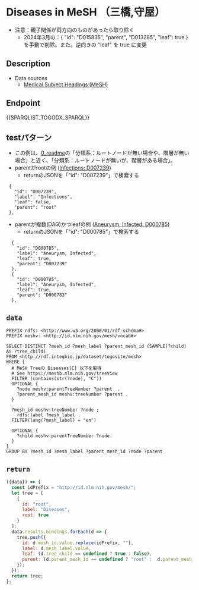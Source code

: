 # Diseases in MeSH （三橋,守屋）

* 注意：親子関係が両方向のものがあったら取り除く
  * 2024年3月の：{ "id": "D015835", "parent", "D013285", "leaf": true }を手動で削除。また。逆向きの "leaf" を true に変更

## Description

- Data sources
    -  [Medical Subject Headings (MeSH)](https://www.nlm.nih.gov/mesh/meshhome.html) 

## Endpoint

{{SPARQLIST_TOGODX_SPARQL}}

## testパターン
- この例は、[0_readme](https://togodx.integbio.jp/sparqlist_dev/0_readme)の「分類系：ルートノードが無い場合や、階層が無い場合」と近く、「分類系：ルートノードが無いが、階層がある場合」。
- parentがrootの例 ([Infections: D007239](https://meshb.nlm.nih.gov/record/ui?ui=D007239))
  - returnのJSONを「"id": "D007239"」で検索する
 ```
  {
    "id": "D007239",
    "label": "Infections",
    "leaf": false,
    "parent": "root"
  },
 ```
- parentが複数(DAG)かつleafの例 ([Aneurysm, Infected: D000785](https://meshb.nlm.nih.gov/record/ui?ui=D000785))
   -  returnのJSONを「"id": "D000785"」で検索する
```
  {
    "id": "D000785",
    "label": "Aneurysm, Infected",
    "leaf": true,
    "parent": "D007239"
  },
  {
    "id": "D000785",
    "label": "Aneurysm, Infected",
    "leaf": true,
    "parent": "D000783"
  },
```

## `data`
```sparql
PREFIX rdfs: <http://www.w3.org/2000/01/rdf-schema#>
PREFIX meshv: <http://id.nlm.nih.gov/mesh/vocab#>

SELECT DISTINCT ?mesh_id ?mesh_label ?parent_mesh_id (SAMPLE(?child) AS ?tree_child)
FROM <http://rdf.integbio.jp/dataset/togosite/mesh>
WHERE {
  # MeSH Treeの Diseases[C] 以下を取得
  # See https://meshb.nlm.nih.gov/treeView
  FILTER (contains(str(?node), "C"))
  OPTIONAL {
    ?node meshv:parentTreeNumber ?parent  .
    ?parent_mesh_id meshv:treeNumber ?parent .
  }

  ?mesh_id meshv:treeNumber ?node ;
    rdfs:label ?mesh_label .
  FILTER(lang(?mesh_label) = "en")
  
  OPTIONAL {
    ?child meshv:parentTreeNumber ?node.
  }
}
GROUP BY ?mesh_id ?mesh_label ?parent_mesh_id ?node ?parent
```

## `return`

```javascript
({data}) => {
  const idPrefix = "http://id.nlm.nih.gov/mesh/";
  let tree = [
    {
      id: "root",
      label: "Diseases",
      root: true
    }
  ];
  data.results.bindings.forEach(d => {
    tree.push({
      id: d.mesh_id.value.replace(idPrefix, ""), 
      label: d.mesh_label.value,
      leaf: (d.tree_child == undefined ? true : false),
      parent: (d.parent_mesh_id == undefined ? "root" :  d.parent_mesh_id.value.replace(idPrefix, ""))
    });
  });
  return tree;
};
```